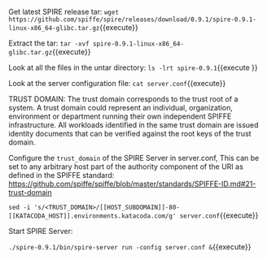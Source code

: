 Get latest SPIRE release tar:
 `wget https://github.com/spiffe/spire/releases/download/0.9.1/spire-0.9.1-linux-x86_64-glibc.tar.gz`{{execute}}

Extract the tar:
`tar -xvf spire-0.9.1-linux-x86_64-glibc.tar.gz`{{execute}}

Look at all the files in the untar directory:
`ls -lrt spire-0.9.1`{{execute }}

Look at the server configuration file:
`cat server.conf`{{execute}}

TRUST DOMAIN:
The trust domain corresponds to the trust root of a system. A trust domain could represent an individual, organization, environment or department running their own independent SPIFFE infrastructure. All workloads identified in the same trust domain are issued identity documents that can be verified against the root keys of the trust domain.

Configure the `trust_domain` of the SPIRE Server in server.conf, This can be set to any arbitrary host part of the authority component of the URI as defined in the SPIFFE standard: https://github.com/spiffe/spiffe/blob/master/standards/SPIFFE-ID.md#21-trust-domain

`sed -i 's/<TRUST_DOMAIN>/[[HOST_SUBDOMAIN]]-80-[[KATACODA_HOST]].environments.katacoda.com/g' server.conf`{{execute}}

Start SPIRE Server:

`./spire-0.9.1/bin/spire-server run -config server.conf &`{{execute}}